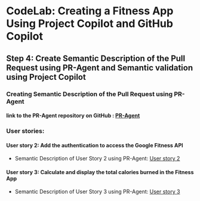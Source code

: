 # CodeLab: Creating a Fitness App Using Project Copilot and GitHub Copilot
## Step 4: Create Semantic Description of the Pull Request using PR-Agent and Semantic validation using Project Copilot

### Creating Semantic Description of the Pull Request using PR-Agent

#### link to the PR-Agent repository on GitHub : [PR-Agent](https://github.com/Codium-ai/pr-agent/)

### User stories:

#### User story 2: Add the authentication to access the Google Fitness API
- Semantic Description of User Story 2 using PR-Agent: [User story 2](/step4-project-copilot-revision/pr-agent/user-story-fit-4.md)

#### User story 3: Calculate and display the total calories burned in the Fitness App
- Semantic Description of User Story 3 using PR-Agent: [User story 3](/step4-project-copilot-revision/pr-agent/user-story-fit-5.md)
